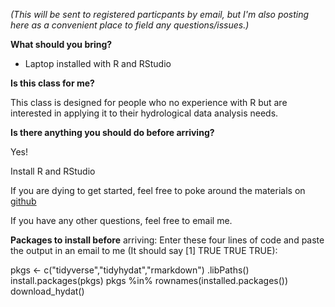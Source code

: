 *(This will be sent to registered particpants by email, but I'm also posting here as a convenient place to field any questions/issues.)*


**What should you bring?**
 - Laptop installed with R and RStudio


**Is this class for me?**

This class is designed for people who no experience with R but are interested in applying it to their hydrological data analysis needs. 

**Is there anything you should do before arriving?**

Yes!

Install R and RStudio

If you are dying to get started, feel free to poke around the materials on [github](https://github.com/bcgov/intro-to-tidyhydat-and-tidyverse)

If you have any other questions, feel free to email me. 

**Packages to install before** arriving:
Enter these four lines of code and paste the output in an email to me (It should say [1] TRUE TRUE TRUE):

pkgs <- c("tidyverse","tidyhydat","rmarkdown")
.libPaths()
install.packages(pkgs)
pkgs %in% rownames(installed.packages())
download_hydat()





